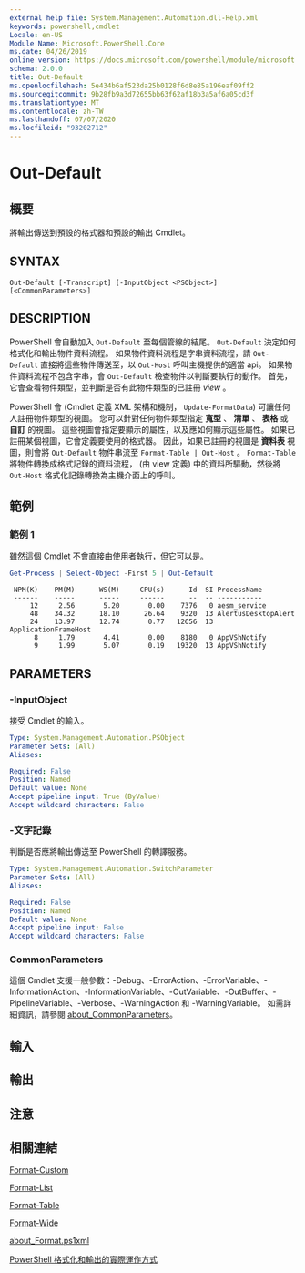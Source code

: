 ```yaml
---
external help file: System.Management.Automation.dll-Help.xml
keywords: powershell,cmdlet
Locale: en-US
Module Name: Microsoft.PowerShell.Core
ms.date: 04/26/2019
online version: https://docs.microsoft.com/powershell/module/microsoft.powershell.core/out-default?view=powershell-5.1&WT.mc_id=ps-gethelp
schema: 2.0.0
title: Out-Default
ms.openlocfilehash: 5e434b6af523da25b0128f6d8e85a196eaf09ff2
ms.sourcegitcommit: 9b28fb9a3d72655bb63f62af18b3a5af6a05cd3f
ms.translationtype: MT
ms.contentlocale: zh-TW
ms.lasthandoff: 07/07/2020
ms.locfileid: "93202712"
---
```

# Out-Default

## 概要
將輸出傳送到預設的格式器和預設的輸出 Cmdlet。

## SYNTAX

```
Out-Default [-Transcript] [-InputObject <PSObject>] [<CommonParameters>]
```

## DESCRIPTION

PowerShell 會自動加入 `Out-Default` 至每個管線的結尾。 `Out-Default` 決定如何格式化和輸出物件資料流程。 如果物件資料流程是字串資料流程，請 `Out-Default` 直接將這些物件傳送至，以 `Out-Host` 呼叫主機提供的適當 api。 如果物件資料流程不包含字串，會 `Out-Default` 檢查物件以判斷要執行的動作。
首先，它會查看物件類型，並判斷是否有此物件類型的已註冊 _view_ 。

PowerShell 會 (Cmdlet 定義 XML 架構和機制， `Update-FormatData`) 可讓任何人註冊物件類型的視圖。 您可以針對任何物件類型指定 **寬型** 、 **清單** 、 **表格** 或 **自訂** 的視圖。 這些視圖會指定要顯示的屬性，以及應如何顯示這些屬性。 如果已註冊某個視圖，它會定義要使用的格式器。 因此，如果已註冊的視圖是 **資料表** 視圖，則會將 `Out-Default` 物件串流至 `Format-Table | Out-Host` 。 `Format-Table` 將物件轉換成格式記錄的資料流程， (由 view 定義) 中的資料所驅動，然後將 `Out-Host` 格式化記錄轉換為主機介面上的呼叫。

## 範例

### 範例 1

雖然這個 Cmdlet 不會直接由使用者執行，但它可以是。

```powershell
Get-Process | Select-Object -First 5 | Out-Default
```

```Output
 NPM(K)    PM(M)      WS(M)     CPU(s)      Id  SI ProcessName
 ------    -----      -----     ------      --  -- -----------
     12     2.56       5.20       0.00    7376   0 aesm_service
     48    34.32      18.10      26.64    9320  13 AlertusDesktopAlert
     24    13.97      12.74       0.77   12656  13 ApplicationFrameHost
      8     1.79       4.41       0.00    8180   0 AppVShNotify
      9     1.99       5.07       0.19   19320  13 AppVShNotify
```

## PARAMETERS

### -InputObject

接受 Cmdlet 的輸入。

```yaml
Type: System.Management.Automation.PSObject
Parameter Sets: (All)
Aliases:

Required: False
Position: Named
Default value: None
Accept pipeline input: True (ByValue)
Accept wildcard characters: False
```

### -文字記錄

判斷是否應將輸出傳送至 PowerShell 的轉譯服務。

```yaml
Type: System.Management.Automation.SwitchParameter
Parameter Sets: (All)
Aliases:

Required: False
Position: Named
Default value: None
Accept pipeline input: False
Accept wildcard characters: False
```

### CommonParameters

這個 Cmdlet 支援一般參數：-Debug、-ErrorAction、-ErrorVariable、-InformationAction、-InformationVariable、-OutVariable、-OutBuffer、-PipelineVariable、-Verbose、-WarningAction 和 -WarningVariable。 如需詳細資訊，請參閱 [about_CommonParameters](https://go.microsoft.com/fwlink/?LinkID=113216)。

## 輸入

## 輸出

## 注意

## 相關連結

[Format-Custom](../Microsoft.PowerShell.Utility/Format-Custom.md)

[Format-List](../Microsoft.PowerShell.Utility/Format-List.md)

[Format-Table](../Microsoft.PowerShell.Utility/Format-Table.md)

[Format-Wide](../Microsoft.PowerShell.Utility/Format-Wide.md)

[about_Format.ps1xml](About/about_Format.ps1xml.md)

[PowerShell 格式化和輸出的實際運作方式](https://devblogs.microsoft.com/powershell/how-powershell-formatting-and-outputting-really-works/)
